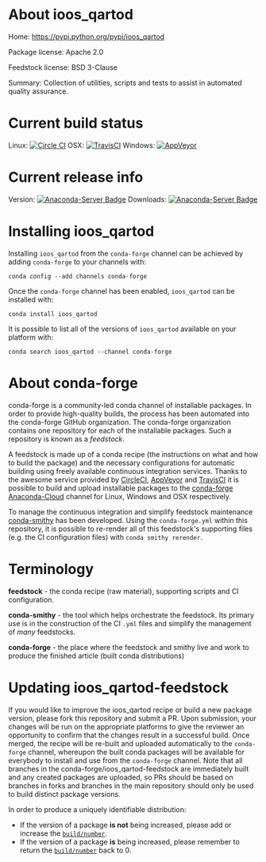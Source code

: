 About ioos_qartod
=================

Home: https://pypi.python.org/pypi/ioos_qartod

Package license: Apache 2.0

Feedstock license: BSD 3-Clause

Summary: Collection of utilities, scripts and tests to assist in automated quality assurance.



Current build status
====================

Linux: [![Circle CI](https://circleci.com/gh/conda-forge/ioos_qartod-feedstock.svg?style=shield)](https://circleci.com/gh/conda-forge/ioos_qartod-feedstock)
OSX: [![TravisCI](https://travis-ci.org/conda-forge/ioos_qartod-feedstock.svg?branch=master)](https://travis-ci.org/conda-forge/ioos_qartod-feedstock)
Windows: [![AppVeyor](https://ci.appveyor.com/api/projects/status/github/conda-forge/ioos_qartod-feedstock?svg=True)](https://ci.appveyor.com/project/conda-forge/ioos-qartod-feedstock/branch/master)

Current release info
====================
Version: [![Anaconda-Server Badge](https://anaconda.org/conda-forge/ioos_qartod/badges/version.svg)](https://anaconda.org/conda-forge/ioos_qartod)
Downloads: [![Anaconda-Server Badge](https://anaconda.org/conda-forge/ioos_qartod/badges/downloads.svg)](https://anaconda.org/conda-forge/ioos_qartod)

Installing ioos_qartod
======================

Installing `ioos_qartod` from the `conda-forge` channel can be achieved by adding `conda-forge` to your channels with:

```
conda config --add channels conda-forge
```

Once the `conda-forge` channel has been enabled, `ioos_qartod` can be installed with:

```
conda install ioos_qartod
```

It is possible to list all of the versions of `ioos_qartod` available on your platform with:

```
conda search ioos_qartod --channel conda-forge
```


About conda-forge
=================

conda-forge is a community-led conda channel of installable packages.
In order to provide high-quality builds, the process has been automated into the
conda-forge GitHub organization. The conda-forge organization contains one repository
for each of the installable packages. Such a repository is known as a *feedstock*.

A feedstock is made up of a conda recipe (the instructions on what and how to build
the package) and the necessary configurations for automatic building using freely
available continuous integration services. Thanks to the awesome service provided by
[CircleCI](https://circleci.com/), [AppVeyor](http://www.appveyor.com/)
and [TravisCI](https://travis-ci.org/) it is possible to build and upload installable
packages to the [conda-forge](https://anaconda.org/conda-forge)
[Anaconda-Cloud](http://docs.anaconda.org/) channel for Linux, Windows and OSX respectively.

To manage the continuous integration and simplify feedstock maintenance
[conda-smithy](http://github.com/conda-forge/conda-smithy) has been developed.
Using the ``conda-forge.yml`` within this repository, it is possible to re-render all of
this feedstock's supporting files (e.g. the CI configuration files) with ``conda smithy rerender``.


Terminology
===========

**feedstock** - the conda recipe (raw material), supporting scripts and CI configuration.

**conda-smithy** - the tool which helps orchestrate the feedstock.
                   Its primary use is in the construction of the CI ``.yml`` files
                   and simplify the management of *many* feedstocks.

**conda-forge** - the place where the feedstock and smithy live and work to
                  produce the finished article (built conda distributions)


Updating ioos_qartod-feedstock
==============================

If you would like to improve the ioos_qartod recipe or build a new
package version, please fork this repository and submit a PR. Upon submission,
your changes will be run on the appropriate platforms to give the reviewer an
opportunity to confirm that the changes result in a successful build. Once
merged, the recipe will be re-built and uploaded automatically to the
`conda-forge` channel, whereupon the built conda packages will be available for
everybody to install and use from the `conda-forge` channel.
Note that all branches in the conda-forge/ioos_qartod-feedstock are
immediately built and any created packages are uploaded, so PRs should be based
on branches in forks and branches in the main repository should only be used to
build distinct package versions.

In order to produce a uniquely identifiable distribution:
 * If the version of a package **is not** being increased, please add or increase
   the [``build/number``](http://conda.pydata.org/docs/building/meta-yaml.html#build-number-and-string).
 * If the version of a package **is** being increased, please remember to return
   the [``build/number``](http://conda.pydata.org/docs/building/meta-yaml.html#build-number-and-string)
   back to 0.
